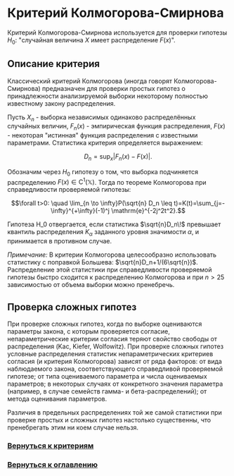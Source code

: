 # Критерий Колмогорова-Смирнова

Критерий Колмогорова-Смирнова используется для проверки гипотезы $H_0$: "случайная величина $X$ имеет распределение $F(x)$".

## Описание критерия

Классический критерий Колмогорова (иногда говорят Колмогорова-Смирнова) предназначен для проверки простых гипотез о принадлежности анализируемой выборки некоторому полностью известному закону распределения.

Пусть $X_n$ - выборка независимых одинаково распределённых случайных величин, $F_n(x)$ - эмпирическая функция распределения, $F(x)$ - некоторая "истинная" функция распределения с известными параметрами. Статистика критерия определяется выражением:

$$D_n=\sup_x |F_n(x)-F(x)|.$$

Обозначим через $H_0$ гипотезу о том, что выборка подчиняется распределению $F(x)\in \mathrm{C}^1(\mathbb{X})$. Тогда по теореме Колмогорова при справедливости проверяемой гипотезы:

$$\forall t>0: \quad \lim_{n \to \infty}P(\sqrt{n} D_n \leq t)=K(t)=\sum_{j=-\infty}^{+\infty}(-1)^j \mathrm{e}^{-2j^2t^2}.$$

Гипотеза H_0 отвергается, если статистика $\sqrt{n}D_n\!$ превышает квантиль распределения $K_\alpha$ заданного уровня значимости $\alpha$, и принимается в противном случае.

_Примечание:_ В критерии Колмогорова целесообразно использовать статистику с поправкой Большева: $\sqrt{n}D_n+1/(6\sqrt{n})$. Распределение этой статистики при справедливости проверяемой гипотезы быстро сходится к распределению Колмогорова и при  $n>25$ зависимостью от объема выборки можно пренебречь.

## Проверка сложных гипотез

При проверке сложных гипотез, когда по выборке оцениваются параметры закона, с которым проверяется согласие, непараметрические критерии согласия теряют свойство свободы от распределения (Kac, Kiefer, Wolfowitz). При проверке сложных гипотез условные распределения статистик непараметрических критериев согласия (и критерия Колмогорова) зависят от ряда факторов: от вида наблюдаемого закона, соответствующего справедливой проверяемой гипотезе; от типа оцениваемого параметра и числа оцениваемых параметров; в некоторых случаях от конкретного значения параметра (например, в случае семейств гамма- и бета-распределений); от метода оценивания параметров.

Различия в предельных распределениях той же самой статистики при проверке простых и сложных гипотез настолько существенны, что пренебрегать этим ни коем случае нельзя.

### [Вернуться к критериям](../Navigation_criteria.md)

### [Вернуться к оглавлению](../../README.md)